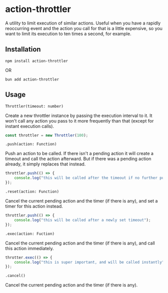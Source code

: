 # action-throttler

A utility to limit execution of similar actions. Useful when you have a rapidly reoccurring event and the action you call for that is a little expensive, so you want to limit its execution to ten times a second, for example.

## Installation
```
npm install action-throttler
```
OR
```
bun add action-throttler
```

## Usage
`Throttler(timeout: number)`

Create a new throttler instance by passing the execution interval to it. It won't call any action you pass to it more frequently than that (except for instant execution calls).

```js
const throttler = new Throttler(100);
```

`.push(action: Function)`

Push an action to be called. If there isn't a pending action it will create a timeout and call the action afterward. But if there was a pending action already, it simply replaces that instead.

```js
throttler.push(() => {
    console.log("this will be called after the timeout if no further push() call replaces it");
});
```

`.reset(action: Function)`

Cancel the current pending action and the timer (if there is any), and set a timer for this action instead.

```js
throttler.push(() => {
    console.log("this will be called after a newly set timeout");
});
```

`.exec(action: Fuction)`

Cancel the current pending action and the timer (if there is any), and call this action immediately.

```js
throtter.exec(() => {
    console.log("this is super important, and will be called instantly")
});
```

`.cancel()`

Cancel the current pending action and the timer (if there is any).
